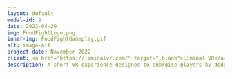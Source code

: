 ```yaml
---
layout: default
modal-id: 2
date: 2023-04-20
img: FoodFightLogo.png
inner-img: FoodFightGameplay.gif
alt: image-alt
project-date: November 2022
client: <a href="https://liminalvr.com/" target="_blank">Liminal VR</a>
description: A short VR experience designed to energise players by dodging thrown food and shooting back at them. With assistance from Liminal VR, this was created and published on the <a href="https://www.oculus.com/experiences/quest/3158342884265828/" target="_blank">Liminal Platform</a> in 5 months, in a team of 6.<br> I was the animator and QA Tester for the project (the only person on the team who owns a Meta Quest 2 headset).
---
```


